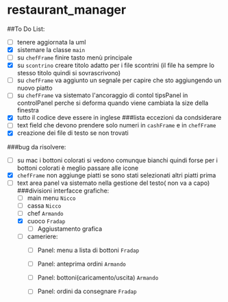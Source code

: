# restaurant_manager
##To Do List:
- [ ] tenere aggiornata la uml
- [x] sistemare la classe `main`
- [ ] su `chefFrame` finire tasto menù principale 
- [x] su `scontrino` creare titolo adatto per i file scontrini (il file ha sempre lo stesso titolo quindi si sovrascrivono)
- [ ] su `chefFrame` va aggiunto un segnale per capire che sto aggiungendo un nuovo piatto
- [ ] su `chefFrame` va sistemato l'ancoraggio di contol tipsPanel in controlPanel perche si 
      deforma quando viene cambiata la size della finestra 
- [x] tutto il codice deve essere in inglese
###lista eccezioni da condsiderare
- [ ] text field che devono prendere solo numeri in `cashFrame` e in `chefFrame` 
- [x] creazione dei file di testo se non trovati

###bug da risolvere:
- [ ] su mac i bottoni colorati si vedono comunque bianchi quindi forse 
      per i bottoni colorati è meglio passare alle icone
- [x] `chefFrame` non aggiunge piatti se sono stati selezionati altri piatti prima
- [ ] text area panel va sistemato nella gestione del testo( non va a capo)
###divisioni interfacce grafiche:
  - [ ] main menu `Nicco`
  - [ ] cassa `Nicco`
  - [ ] chef `Armando`
  - [X] cuoco  `Fradap`
    - [ ] Aggiustamento grafica 
  - [ ] cameriere:
    - [ ] Panel: menu a lista di bottoni `Fradap` 
    - [ ] Panel: anteprima ordini `Armando`
    - [ ] Panel: bottoni(caricamento/uscita) `Armando`
    - [ ] Panel: ordini da consegnare `Fradap` 
    


